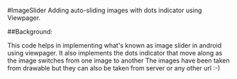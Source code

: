 #ImageSlider
Adding auto-sliding images with dots indicator using Viewpager.

##Background:

This code helps in implementing what's known as image slider in android using viewpager.
It also implements the dots indicator that move along as the image switches from one image to another
The images have been taken from drawable but they can also be taken from server or any other url :-)

